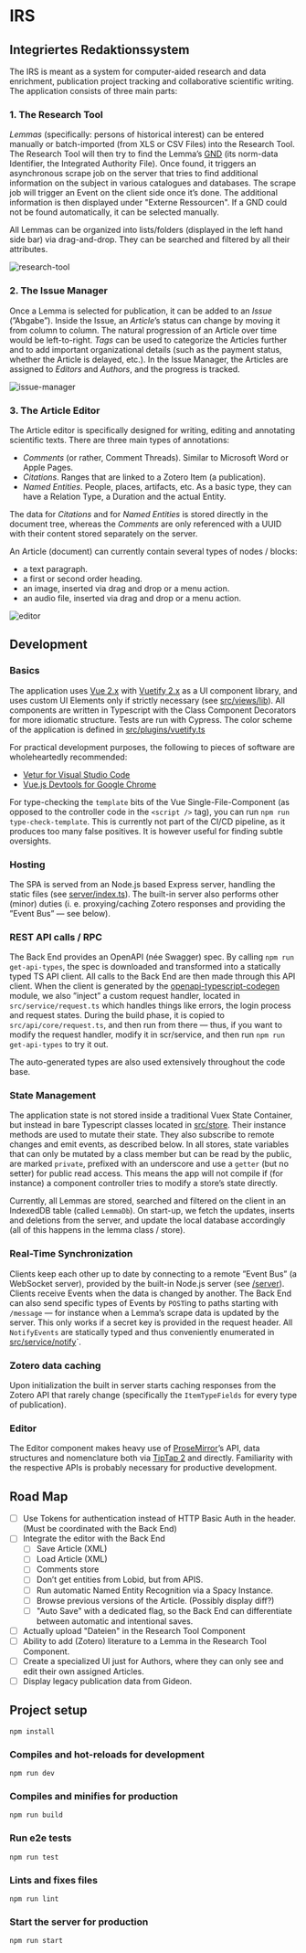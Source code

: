 # IRS

## Integriertes Redaktionssystem

The IRS is meant as a system for computer-aided research and data enrichment, publication project tracking and collaborative scientific writing. The application consists of three main parts:

### 1. The Research Tool

*Lemmas* (specifically: persons of historical interest) can be entered manually or batch-imported (from XLS or CSV Files) into the Research Tool. The Research Tool will then try to find the Lemma’s [GND](https://en.wikipedia.org/wiki/Integrated_Authority_File) (its norm-data Identifier, the Integrated Authority File). Once found, it triggers an asynchronous scrape job on the server that tries to find additional information on the subject in various catalogues and databases. The scrape job will trigger an Event on the client side once it’s done. The additional information is then displayed under "Externe Ressourcen". If a GND could not be found automatically, it can be selected manually.

All Lemmas can be organized into lists/folders (displayed in the left hand side bar) via drag-and-drop. They can be searched and filtered by all their attributes.

![research-tool](screenshots/research-tool.png)

### 2. The Issue Manager

Once a Lemma is selected for publication, it can be added to an *Issue* (”Abgabe”). Inside the Issue, an *Article*’s status can change by moving it from column to column. The natural progression of an Article over time would be left-to-right. *Tags* can be used to categorize the Articles further and to add important organizational details (such as the payment status, whether the Article is delayed, etc.). In the Issue Manager, the Articles are assigned to *Editors* and *Authors*, and the progress is tracked.

![issue-manager](screenshots/issue-manager.png)

### 3. The Article Editor

The Article editor is specifically designed for writing, editing and annotating scientific texts. There are three main types of annotations:

- *Comments* (or rather, Comment Threads). Similar to Microsoft Word or Apple Pages.
- *Citations*. Ranges that are linked to a Zotero Item (a publication).
- *Named Entities*. People, places, artifacts, etc. As a basic type, they can have a Relation Type, a Duration and the actual Entity.

The data for *Citations* and for *Named Entities* is stored directly in the document tree, whereas the *Comments* are only referenced with a UUID with their content stored separately on the server.

An Article (document) can currently contain several types of nodes / blocks:

- a text paragraph.
- a first or second order heading.
- an image, inserted via drag and drop or a menu action.
- an audio file, inserted via drag and drop or a menu action.

![editor](screenshots/editor.png)

## Development

### Basics

The application uses [Vue 2.x](https://vuejs.org/v2/guide/) with [Vuetify 2.x](https://vuetifyjs.com/en/introduction/why-vuetify/) as a UI component library, and uses custom UI Elements only if strictly necessary (see [src/views/lib](src/views/lib)). All components are written in Typescript with the Class Component Decorators for more idiomatic structure. Tests are run with Cypress. The color scheme of the application is defined in [src/plugins/vuetify.ts](src/plugins/vuetify.ts)

For practical development purposes, the following to pieces of software are wholeheartedly recommended:

- [Vetur for Visual Studio Code](https://marketplace.visualstudio.com/items?itemName=octref.vetur)
- [Vue.js Devtools for Google Chrome](https://chrome.google.com/webstore/detail/vuejs-devtools/nhdogjmejiglipccpnnnanhbledajbpd)

For type-checking the `template` bits of the Vue Single-File-Component (as opposed to the controller code in the `<script />` tag), you can run `npm run type-check-template`. This is currently not part of the CI/CD pipeline, as it produces too many false positives. It is however useful for finding subtle oversights.

### Hosting

The SPA is served from an Node.js based Express server, handling the static files (see [server/index.ts](server/index.ts)). The built-in server also performs other (minor) duties (i. e. proxying/caching Zotero responses and providing the ”Event Bus” — see below).

### REST API calls / RPC

The Back End provides an OpenAPI (née Swagger) spec. By calling `npm run get-api-types`, the spec is downloaded and transformed into a statically typed TS API client. All calls to the Back End are then made through this API client. When the client is generated by the [openapi-typescript-codegen](https://www.npmjs.com/package/openapi-typescript-codegen) module, we also ”inject” a custom request handler, located in `src/service/request.ts` which handles things like errors, the login process and request states. During the build phase, it is copied to `src/api/core/request.ts`, and then run from there — thus, if you want to modify the request handler, modify it in scr/service, and then run `npm run get-api-types` to try it out.

The auto-generated types are also used extensively throughout the code base.

### State Management

The application state is not stored inside a traditional Vuex State Container, but instead in bare Typescript classes located in [src/store](src/store). Their instance methods are used to mutate their state. They also subscribe to remote changes and emit events, as described below. In all stores, state variables that can only be mutated by a class member but can be read by the public, are marked `private`, prefixed with an underscore and use a `getter` (but no setter) for public read access. This means the app will not compile if (for instance) a component controller tries to modify a store’s state directly.

Currently, all Lemmas are stored, searched and filtered on the client in an IndexedDB table (called `LemmaDb`). On start-up, we fetch the updates, inserts and deletions from the server, and update the local database accordingly (all of this happens in the lemma class / store).

### Real-Time Synchronization

Clients keep each other up to date by connecting to a remote ”Event Bus” (a WebSocket server), provided by the built-in Node.js server (see [/server](/server/index.ts)). Clients receive Events when the data is changed by another. The Back End can also send specific types of Events by `POST`ing to paths starting with `/message` — for instance when a Lemma’s scrape data is updated by the server. This only works if a secret key is provided in the request header. All `NotifyEvents` are statically typed and thus conveniently enumerated in [src/service/notify](src/service/notify/notify.ts)`.

### Zotero data caching

Upon initialization the built in server starts caching responses from the Zotero API that rarely change (specifically the `ItemTypeFields` for every type of publication).

### Editor

The Editor component makes heavy use of [ProseMirror](https://prosemirror.net)’s API, data structures and nomenclature both via [TipTap 2](https://tiptap.dev) and directly. Familiarity with the respective APIs is probably necessary for productive development.

## Road Map

- [ ] Use Tokens for authentication instead of HTTP Basic Auth in the header. (Must be coordinated with the Back End)
- [ ] Integrate the editor with the Back End
  - [ ] Save Article (XML)
  - [ ] Load Article (XML)
  - [ ] Comments store
  - [ ] Don’t get entities from Lobid, but from APIS.
  - [ ] Run automatic Named Entity Recognition via a Spacy Instance.
  - [ ] Browse previous versions of the Article. (Possibly display diff?)
  - [ ] "Auto Save" with a dedicated flag, so the Back End can differentiate between automatic and intentional saves.
- [ ] Actually upload "Dateien" in the Research Tool Component
- [ ] Ability to add (Zotero) literature to a Lemma in the Research Tool Component.
- [ ] Create a specialized UI just for Authors, where they can only see and edit their own assigned Articles.
- [ ] Display legacy publication data from Gideon.

## Project setup

```
npm install
```

### Compiles and hot-reloads for development

```
npm run dev
```

### Compiles and minifies for production

```
npm run build
```

### Run e2e tests

```
npm run test
```

### Lints and fixes files

```
npm run lint
```

### Start the server for production

```
npm run start
```

